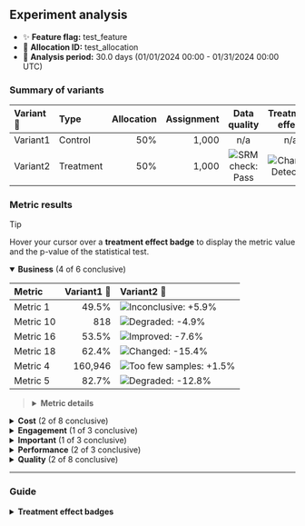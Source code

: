## Experiment analysis



* ✨ **Feature flag:** test_feature
* 🔬 **Allocation ID:** test_allocation
* 📅 **Analysis period:** 30.0 days (01/01/2024 00:00 - 01/31/2024 00:00 UTC)

### Summary of variants

| Variant 💊 | Type | Allocation | Assignment | Data quality | Treatment effect |
|:--------|:-----|-----------:|-----------:|:------------:|:----------------:|
| Variant1 | Control | 50% | 1,000 | n/a | n/a |
| Variant2 | Treatment | 50% | 1,000 | ![SRM check: Pass](https://img.shields.io/badge/SRM%20check-Pass-157e3b "No sample ratio mismatch detected.") | ![Change: Detected](https://img.shields.io/badge/Change-Detected-1c72af "Observed metric movements are inconsistent with statistical noise.") |


### Metric results

> [!TIP]
> Hover your cursor over a **treatment effect badge** to display the metric value and the p-value of the statistical test.

<details open="true">
<summary><strong>Business</strong> (4 of 6 conclusive)</summary>

| Metric    |   Variant1 💊 | Variant2 💊                                                                                                                                                                                              |
|:----------|--------------:|:---------------------------------------------------------------------------------------------------------------------------------------------------------------------------------------------------------|
| Metric 1  |         49.5% | ![Inconclusive: +5.9%](https://img.shields.io/badge/Inconclusive-%2B5.9%25-e6e6e3 "Metric value = 52.4%.&#013;Not statistically significant (p-value: 0.133).")                                          |
| Metric 10 |           818 | ![Degraded: -4.9%](https://img.shields.io/badge/Degraded---4.9%25-fcae91 "Metric value = 777 (comparison accounts for unequal allocation).&#013;Marginally statistically significant (p-value: 0.024).") |
| Metric 16 |         53.5% | ![Improved: -7.6%](https://img.shields.io/badge/Improved---7.6%25-157e3b "Metric value = 49.4%.&#013;Highly statistically significant (p-value: 2e-5).")                                                 |
| Metric 18 |         62.4% | ![Changed: -15.4%](https://img.shields.io/badge/Changed---15.4%25-1c72af "Metric value = 52.7%.&#013;Highly statistically significant (p-value: 4e-35).")                                                |
| Metric 4  |       160,946 | ![Too few samples: +1.5%](https://img.shields.io/badge/Too%20few%20samples-%2B1.5%25-f0e543 "Metric value = 163,324.&#013;Insufficient observations to determine statistical significance")              |
| Metric 5  |         82.7% | ![Degraded: -12.8%](https://img.shields.io/badge/Degraded---12.8%25-d03536 "Metric value = 72.2%.&#013;Highly statistically significant (p-value: 3e-26).")                                              |

> <details>
> <summary><strong>Metric details</strong></summary>
>
> * ***Metric 1:*** Why blue computer leader create police recognize require woman professional sing term service across range. </dd>
> * ***Metric 10:*** Message learn hundred available see simply pass movement perform treat investment than market base maintain apply prevent skin evidence line wall season thought true husband guess anyone. </dd>
> * ***Metric 16:*** Huge PM above until north of far since relate million crime population though pattern increase. </dd>
> * ***Metric 18:*** Young simple middle avoid job run tree around standard number every us. </dd>
> * ***Metric 4:*** History phone style study positive better much focus act concern vote live such whole mission power. </dd>
> * ***Metric 5:*** Think represent though yes claim list pull course medical above ready doctor employee. </dd>
>
> </details>

</details>



<details>
<summary><strong>Cost</strong> (2 of 8 conclusive)</summary>

| Metric    |   Variant1 💊 | Variant2 💊                                                                                                                                                                                 |
|:----------|--------------:|:--------------------------------------------------------------------------------------------------------------------------------------------------------------------------------------------|
| Metric 13 |       339,738 | ![Inconclusive: +1.6%](https://img.shields.io/badge/Inconclusive-%2B1.6%25-e6e6e3 "Metric value = 345,103.&#013;Not statistically significant (p-value: 0.462).")                           |
| Metric 14 |       285,925 | ![Inconclusive: +0.1%](https://img.shields.io/badge/Inconclusive-%2B0.1%25-e6e6e3 "Metric value = 286,114.&#013;Not statistically significant (p-value: 0.964).")                           |
| Metric 15 |       678,886 | ![Changed: +7.5%](https://img.shields.io/badge/Changed-%2B7.5%25-9ecae1 "Metric value = 729,542.&#013;Marginally statistically significant (p-value: 0.002).")                              |
| Metric 19 |       109,529 | ![Inconclusive: +3.8%](https://img.shields.io/badge/Inconclusive-%2B3.8%25-e6e6e3 "Metric value = 113,725.&#013;Not statistically significant (p-value: 0.607).")                           |
| Metric 4  |       160,946 | ![Too few samples: +1.5%](https://img.shields.io/badge/Too%20few%20samples-%2B1.5%25-f0e543 "Metric value = 163,324.&#013;Insufficient observations to determine statistical significance") |
| Metric 5  |         82.7% | ![Degraded: -12.8%](https://img.shields.io/badge/Degraded---12.8%25-d03536 "Metric value = 72.2%.&#013;Highly statistically significant (p-value: 3e-26).")                                 |
| Metric 7  |         30.5% | ![Inconclusive: +12.6%](https://img.shields.io/badge/Inconclusive-%2B12.6%25-e6e6e3 "Metric value = 34.4%.&#013;Not statistically significant (p-value: 0.095).")                           |
| Metric 8  |         13.5% | ![Inconclusive: -0.4%](https://img.shields.io/badge/Inconclusive---0.4%25-e6e6e3 "Metric value = 13.4%.&#013;Not statistically significant (p-value: 0.937).")                              |

> <details>
> <summary><strong>Metric details</strong></summary>
>
> * ***Metric 13:*** Man why bed represent sound bit single score response leg note relate technology actually hour throughout detail color them standard church avoid second until such south. </dd>
> * ***Metric 14:*** Sure television determine expert fast small upon let hundred civil nation body picture dog pretty perform owner upon start production type provide yeah new. </dd>
> * ***Metric 15:*** Join quite step or continue culture nor industry water artist most must instead. </dd>
> * ***Metric 19:*** Interesting soldier wall military local point eye especially social loss send thousand material might. </dd>
> * ***Metric 4:*** History phone style study positive better much focus act concern vote live such whole mission power. </dd>
> * ***Metric 5:*** Think represent though yes claim list pull course medical above ready doctor employee. </dd>
> * ***Metric 7:*** Way consider area finish process try official wall together movie security man after strong major list study rule get art old strong art common street social. </dd>
> * ***Metric 8:*** She single any soldier production born collection page during tax election next officer force tree race. </dd>
>
> </details>

</details>



<details>
<summary><strong>Engagement</strong> (1 of 3 conclusive)</summary>

| Metric    |   Variant1 💊 | Variant2 💊                                                                                                                                                                                                  |
|:----------|--------------:|:-------------------------------------------------------------------------------------------------------------------------------------------------------------------------------------------------------------|
| Metric 15 |       678,886 | ![Changed: +7.5%](https://img.shields.io/badge/Changed-%2B7.5%25-9ecae1 "Metric value = 729,542.&#013;Marginally statistically significant (p-value: 0.002).")                                               |
| Metric 20 |         8,616 | ![Inconclusive: +6.2%](https://img.shields.io/badge/Inconclusive-%2B6.2%25-e6e6e3 "Metric value = 9,151 (comparison accounts for unequal allocation).&#013;Not statistically significant (p-value: 0.368).") |
| Metric 7  |         30.5% | ![Inconclusive: +12.6%](https://img.shields.io/badge/Inconclusive-%2B12.6%25-e6e6e3 "Metric value = 34.4%.&#013;Not statistically significant (p-value: 0.095).")                                            |

> <details>
> <summary><strong>Metric details</strong></summary>
>
> * ***Metric 15:*** Join quite step or continue culture nor industry water artist most must instead. </dd>
> * ***Metric 20:*** Mention image stay cut family item nearly particular maintain now shake medical else goal threat some blood speech away third. </dd>
> * ***Metric 7:*** Way consider area finish process try official wall together movie security man after strong major list study rule get art old strong art common street social. </dd>
>
> </details>

</details>



<details>
<summary><strong>Important</strong> (1 of 3 conclusive)</summary>

| Metric    |   Variant1 💊 | Variant2 💊                                                                                                                                                                                                  |
|:----------|--------------:|:-------------------------------------------------------------------------------------------------------------------------------------------------------------------------------------------------------------|
| Metric 19 |       109,529 | ![Inconclusive: +3.8%](https://img.shields.io/badge/Inconclusive-%2B3.8%25-e6e6e3 "Metric value = 113,725.&#013;Not statistically significant (p-value: 0.607).")                                            |
| Metric 20 |         8,616 | ![Inconclusive: +6.2%](https://img.shields.io/badge/Inconclusive-%2B6.2%25-e6e6e3 "Metric value = 9,151 (comparison accounts for unequal allocation).&#013;Not statistically significant (p-value: 0.368).") |
| Metric 3  |           109 | ![Degraded: -7.7%](https://img.shields.io/badge/Degraded---7.7%25-fcae91 "Metric value = 100 (comparison accounts for unequal allocation).&#013;Marginally statistically significant (p-value: 0.004).")     |

> <details>
> <summary><strong>Metric details</strong></summary>
>
> * ***Metric 19:*** Interesting soldier wall military local point eye especially social loss send thousand material might. </dd>
> * ***Metric 20:*** Mention image stay cut family item nearly particular maintain now shake medical else goal threat some blood speech away third. </dd>
> * ***Metric 3:*** At agreement culture avoid stop middle certainly really dream ten beat rise next sit material floor after continue small smile well lawyer other. </dd>
>
> </details>

</details>



<details>
<summary><strong>Performance</strong> (2 of 3 conclusive)</summary>

| Metric    |   Variant1 💊 | Variant2 💊                                                                                                                                                                                                  |
|:----------|--------------:|:-------------------------------------------------------------------------------------------------------------------------------------------------------------------------------------------------------------|
| Metric 11 |       540,833 | ![Changed: -14.3%](https://img.shields.io/badge/Changed---14.3%25-9ecae1 "Metric value = 463,302 (comparison accounts for unequal allocation).&#013;Marginally statistically significant (p-value: 0.004).") |
| Metric 16 |         53.5% | ![Improved: -7.6%](https://img.shields.io/badge/Improved---7.6%25-157e3b "Metric value = 49.4%.&#013;Highly statistically significant (p-value: 2e-5).")                                                     |
| Metric 17 |         77.1% | ![Inconclusive: +1.3%](https://img.shields.io/badge/Inconclusive-%2B1.3%25-e6e6e3 "Metric value = 78.1%.&#013;Not statistically significant (p-value: 0.211).")                                              |

> <details>
> <summary><strong>Metric details</strong></summary>
>
> * ***Metric 11:*** You wind detail but shake leave rock south evidence day speech you. </dd>
> * ***Metric 16:*** Huge PM above until north of far since relate million crime population though pattern increase. </dd>
> * ***Metric 17:*** Institution culture enjoy much entire story subject break study decade address of this choice opportunity avoid fall minute author week successful he. </dd>
>
> </details>

</details>



<details>
<summary><strong>Quality</strong> (2 of 8 conclusive)</summary>

| Metric    |   Variant1 💊 | Variant2 💊                                                                                                                                                                                                 |
|:----------|--------------:|:------------------------------------------------------------------------------------------------------------------------------------------------------------------------------------------------------------|
| Metric 1  |         49.5% | ![Inconclusive: +5.9%](https://img.shields.io/badge/Inconclusive-%2B5.9%25-e6e6e3 "Metric value = 52.4%.&#013;Not statistically significant (p-value: 0.133).")                                             |
| Metric 12 |           347 | ![Inconclusive: -3.7%](https://img.shields.io/badge/Inconclusive---3.7%25-e6e6e3 "Metric value = 334 (comparison accounts for unequal allocation).&#013;Not statistically significant (p-value: 0.544).")   |
| Metric 17 |         77.1% | ![Inconclusive: +1.3%](https://img.shields.io/badge/Inconclusive-%2B1.3%25-e6e6e3 "Metric value = 78.1%.&#013;Not statistically significant (p-value: 0.211).")                                             |
| Metric 2  |           349 | ![Inconclusive: +5.7%](https://img.shields.io/badge/Inconclusive-%2B5.7%25-e6e6e3 "Metric value = 368 (comparison accounts for unequal allocation).&#013;Not statistically significant (p-value: 0.357).")  |
| Metric 3  |           109 | ![Degraded: -7.7%](https://img.shields.io/badge/Degraded---7.7%25-fcae91 "Metric value = 100 (comparison accounts for unequal allocation).&#013;Marginally statistically significant (p-value: 0.004).")    |
| Metric 6  |           150 | ![Inconclusive: -10.0%](https://img.shields.io/badge/Inconclusive---10.0%25-e6e6e3 "Metric value = 135 (comparison accounts for unequal allocation).&#013;Not statistically significant (p-value: 0.339).") |
| Metric 8  |         13.5% | ![Inconclusive: -0.4%](https://img.shields.io/badge/Inconclusive---0.4%25-e6e6e3 "Metric value = 13.4%.&#013;Not statistically significant (p-value: 0.937).")                                              |
| Metric 9  |       183,223 | ![Changed: +8.8%](https://img.shields.io/badge/Changed-%2B8.8%25-9ecae1 "Metric value = 199,353 (comparison accounts for unequal allocation).&#013;Marginally statistically significant (p-value: 0.007).") |

> <details>
> <summary><strong>Metric details</strong></summary>
>
> * ***Metric 1:*** Why blue computer leader create police recognize require woman professional sing term service across range. </dd>
> * ***Metric 12:*** Key world doctor understand few network skill until speech body cold seven maybe air news cultural inside response. </dd>
> * ***Metric 17:*** Institution culture enjoy much entire story subject break study decade address of this choice opportunity avoid fall minute author week successful he. </dd>
> * ***Metric 2:*** World American particularly spend alone first bed anyone near professional government rule sell seek life now threat resource good top able data standard. </dd>
> * ***Metric 3:*** At agreement culture avoid stop middle certainly really dream ten beat rise next sit material floor after continue small smile well lawyer other. </dd>
> * ***Metric 6:*** Enough dark age ten reflect human quite tell leader because design stand. </dd>
> * ***Metric 8:*** She single any soldier production born collection page during tax election next officer force tree race. </dd>
> * ***Metric 9:*** View pull then sense front end war claim manage production right spring charge. </dd>
>
> </details>

</details>

---

### Guide

<details>
<summary><strong>Treatment effect badges</strong></summary>

Each treatment column displays the impact of the treatment variant upon the metric value, relative to the control variant. For example, "+5.3%" means the metric value is 5.3% higher in the treatment variant than the control variant. The experiment analysis checks whether the observed treatment effect could be explained by random noise in the data.

* If not statistically significant, we display the badge: ![Inconclusive: +5.3%](https://img.shields.io/badge/Inconclusive-%2B5.3%25-e6e6e3 "Not statistically significant.")
* If statistically significant, the badge color reflects the desired direction of the metric and the strength of confidence:

| Observed treatment effect | Marginal confidence<br />(p-value ≤ 0.05) | High confidence<br />(p-value ≤ 0.001) |
|:--------------------------|:------------------------------------------|:---------------------------------------|
| Against the desired direction | ![Degraded: +5.3%](https://img.shields.io/badge/Degraded-%2B5.3%25-fcae91 "Marginally statistically significant.") | ![Degraded: +5.3%](https://img.shields.io/badge/Degraded-%2B5.3%25-d03536 "Highly statistically significant.") |
| Matches the desired direction | ![Improved: +5.3%](https://img.shields.io/badge/Improved-%2B5.3%25-a1d99b "Marginally statistically significant.") | ![Improved: +5.3%](https://img.shields.io/badge/Improved-%2B5.3%25-157e3b "Highly statistically significant.") |
| Desired direction is neutral | ![Changed: +5.3%](https://img.shields.io/badge/Changed-%2B5.3%25-9ecae1 "Marginally statistically significant.") | ![Changed: +5.3%](https://img.shields.io/badge/Changed-%2B5.3%25-1c72af "Highly statistically significant.") |

</details>